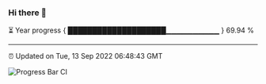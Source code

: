 ### Hi there 👋

⏳ Year progress { ████████████████████▁▁▁▁▁▁▁▁▁▁ } 69.94 %

---

⏰ Updated on Tue, 13 Sep 2022 06:48:43 GMT

![Progress Bar CI](https://github.com/Shyam-Makwana/GitHub-Actions-Demo/workflows/Progress%20Bar%20CI/badge.svg)
